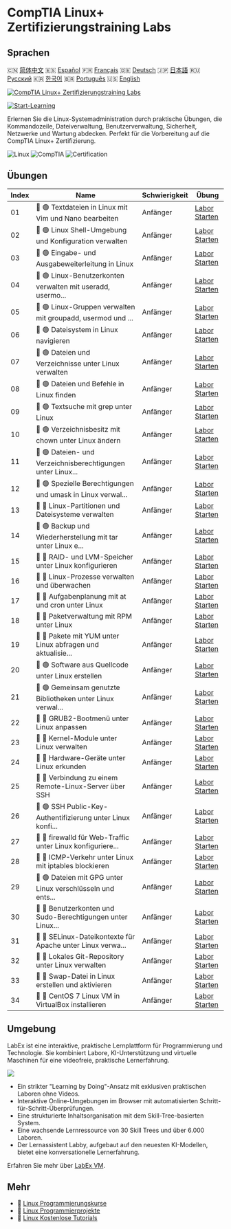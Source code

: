 # CompTIA Linux+ Zertifizierungstraining Labs

## Sprachen

🇨🇳 [简体中文](README_zh.md) 🇪🇸 [Español](README_es.md) 🇫🇷 [Français](README_fr.md) 🇩🇪 [Deutsch](README_de.md) 🇯🇵 [日本語](README_ja.md) 🇷🇺 [Русский](README_ru.md) 🇰🇷 [한국어](README_ko.md) 🇧🇷 [Português](README_pt.md) 🇺🇸 [English](README.md) 

[![CompTIA Linux+ Zertifizierungstraining Labs](https://cover-creator.labex.io/comptia-linux-plus-training-labs.png?lang=de)](https://labex.io/de/courses/comptia-linux-plus-training-labs)

[![Start-Learning](https://img.shields.io/badge/Start-Learning-whitesmoke?style=for-the-badge)](https://labex.io/de/courses/comptia-linux-plus-training-labs)

Erlernen Sie die Linux-Systemadministration durch praktische Übungen, die Kommandozeile, Dateiverwaltung, Benutzerverwaltung, Sicherheit, Netzwerke und Wartung abdecken. Perfekt für die Vorbereitung auf die CompTIA Linux+ Zertifizierung.

![Linux](https://img.shields.io/badge/Linux-whitesmoke?style=for-the-badge&logo=linux)
![CompTIA](https://img.shields.io/badge/CompTIA-whitesmoke?style=for-the-badge&logo=comptia)
![Certification](https://img.shields.io/badge/Certification-whitesmoke?style=for-the-badge&logo=certification)


## Übungen

|   Index | Name                                                        | Schwierigkeit   | Übung                                                                                                                                                |
|---------|-------------------------------------------------------------|-----------------|------------------------------------------------------------------------------------------------------------------------------------------------------|
|      01 | 📖 🟢 Textdateien in Linux mit Vim und Nano bearbeiten      | Anfänger        | <a target='_blank' href='https://labex.io/de/tutorials/comptia-edit-text-files-in-linux-with-vim-and-nano-591076'>Labor Starten</a>                  |
|      02 | 📖 🟢 Linux Shell-Umgebung und Konfiguration verwalten      | Anfänger        | <a target='_blank' href='https://labex.io/de/tutorials/comptia-manage-shell-environment-and-configuration-in-linux-590838'>Labor Starten</a>         |
|      03 | 📖 🟢 Eingabe- und Ausgabeweiterleitung in Linux            | Anfänger        | <a target='_blank' href='https://labex.io/de/tutorials/comptia-redirecting-input-and-output-in-linux-590840'>Labor Starten</a>                       |
|      04 | 📖 🟢 Linux-Benutzerkonten verwalten mit useradd, usermo... | Anfänger        | <a target='_blank' href='https://labex.io/de/tutorials/comptia-manage-linux-user-accounts-with-useradd-usermod-and-userdel-590837'>Labor Starten</a> |
|      05 | 📖 🟢 Linux-Gruppen verwalten mit groupadd, usermod und ... | Anfänger        | <a target='_blank' href='https://labex.io/de/tutorials/comptia-manage-linux-groups-with-groupadd-usermod-and-groupdel-590836'>Labor Starten</a>      |
|      06 | 📖 🟢 Dateisystem in Linux navigieren                       | Anfänger        | <a target='_blank' href='https://labex.io/de/tutorials/comptia-navigate-the-filesystem-in-linux-590971'>Labor Starten</a>                            |
|      07 | 📖 🟢 Dateien und Verzeichnisse unter Linux verwalten       | Anfänger        | <a target='_blank' href='https://labex.io/de/tutorials/comptia-manage-files-and-directories-in-linux-590835'>Labor Starten</a>                       |
|      08 | 📖 🟢 Dateien und Befehle in Linux finden                   | Anfänger        | <a target='_blank' href='https://labex.io/de/tutorials/comptia-find-files-and-commands-in-linux-590834'>Labor Starten</a>                            |
|      09 | 📖 🟢 Textsuche mit grep unter Linux                        | Anfänger        | <a target='_blank' href='https://labex.io/de/tutorials/comptia-search-text-with-grep-in-linux-590841'>Labor Starten</a>                              |
|      10 | 📖 🟢 Verzeichnisbesitz mit chown unter Linux ändern        | Anfänger        | <a target='_blank' href='https://labex.io/de/tutorials/comptia-modify-directory-ownership-with-chown-in-linux-590847'>Labor Starten</a>              |
|      11 | 📖 🟢 Dateien- und Verzeichnisberechtigungen unter Linux... | Anfänger        | <a target='_blank' href='https://labex.io/de/tutorials/comptia-manage-file-and-directory-permissions-in-linux-590844'>Labor Starten</a>              |
|      12 | 📖 🟢 Spezielle Berechtigungen und umask in Linux verwal... | Anfänger        | <a target='_blank' href='https://labex.io/de/tutorials/linux-manage-special-permissions-and-umask-in-linux-590846'>Labor Starten</a>                 |
|      13 | 📖 🔵 Linux-Partitionen und Dateisysteme verwalten          | Anfänger        | <a target='_blank' href='https://labex.io/de/tutorials/comptia-manage-linux-partitions-and-filesystems-590845'>Labor Starten</a>                     |
|      14 | 📖 🟢 Backup und Wiederherstellung mit tar unter Linux e... | Anfänger        | <a target='_blank' href='https://labex.io/de/tutorials/comptia-create-and-restore-a-backup-with-tar-in-linux-590843'>Labor Starten</a>               |
|      15 | 📖 🔵 RAID- und LVM-Speicher unter Linux konfigurieren      | Anfänger        | <a target='_blank' href='https://labex.io/de/tutorials/comptia-configure-raid-and-lvm-storage-in-linux-590842'>Labor Starten</a>                     |
|      16 | 📖 🔵 Linux-Prozesse verwalten und überwachen               | Anfänger        | <a target='_blank' href='https://labex.io/de/tutorials/comptia-manage-and-monitor-linux-processes-590864'>Labor Starten</a>                          |
|      17 | 📖 🔵 Aufgabenplanung mit at und cron unter Linux           | Anfänger        | <a target='_blank' href='https://labex.io/de/tutorials/comptia-schedule-tasks-with-at-and-cron-in-linux-590870'>Labor Starten</a>                    |
|      18 | 📖 🔵 Paketverwaltung mit RPM unter Linux                   | Anfänger        | <a target='_blank' href='https://labex.io/de/tutorials/rhel-managing-packages-with-rpm-in-linux-590868'>Labor Starten</a>                            |
|      19 | 📖 🔵 Pakete mit YUM unter Linux abfragen und aktualisie... | Anfänger        | <a target='_blank' href='https://labex.io/de/tutorials/rhel-query-and-update-packages-with-yum-in-linux-590869'>Labor Starten</a>                    |
|      20 | 📖 🟢 Software aus Quellcode unter Linux erstellen          | Anfänger        | <a target='_blank' href='https://labex.io/de/tutorials/comptia-build-software-from-source-code-in-linux-590853'>Labor Starten</a>                    |
|      21 | 📖 🟢 Gemeinsam genutzte Bibliotheken unter Linux verwal... | Anfänger        | <a target='_blank' href='https://labex.io/de/tutorials/comptia-manage-shared-libraries-in-linux-590867'>Labor Starten</a>                            |
|      22 | 📖 🔵 GRUB2-Bootmenü unter Linux anpassen                   | Anfänger        | <a target='_blank' href='https://labex.io/de/tutorials/comptia-customize-the-grub2-boot-menu-in-linux-590859'>Labor Starten</a>                      |
|      23 | 📖 🔵 Kernel-Module unter Linux verwalten                   | Anfänger        | <a target='_blank' href='https://labex.io/de/tutorials/comptia-manage-kernel-modules-in-linux-590865'>Labor Starten</a>                              |
|      24 | 📖 🔵 Hardware-Geräte unter Linux erkunden                  | Anfänger        | <a target='_blank' href='https://labex.io/de/tutorials/comptia-explore-hardware-devices-in-linux-590861'>Labor Starten</a>                           |
|      25 | 📖 🔵 Verbindung zu einem Remote-Linux-Server über SSH      | Anfänger        | <a target='_blank' href='https://labex.io/de/tutorials/linux-connect-to-a-remote-linux-server-using-ssh-590857'>Labor Starten</a>                    |
|      26 | 📖 🟢 SSH Public-Key-Authentifizierung unter Linux konfi... | Anfänger        | <a target='_blank' href='https://labex.io/de/tutorials/comptia-configure-ssh-public-key-authentication-in-linux-590855'>Labor Starten</a>            |
|      27 | 📖 🔵 firewalld für Web-Traffic unter Linux konfiguriere... | Anfänger        | <a target='_blank' href='https://labex.io/de/tutorials/comptia-configure-firewalld-to-allow-web-traffic-in-linux-590854'>Labor Starten</a>           |
|      28 | 📖 🔵 ICMP-Verkehr unter Linux mit iptables blockieren      | Anfänger        | <a target='_blank' href='https://labex.io/de/tutorials/comptia-block-icmp-traffic-in-linux-using-iptables-590852'>Labor Starten</a>                  |
|      29 | 📖 🟢 Dateien mit GPG unter Linux verschlüsseln und ents... | Anfänger        | <a target='_blank' href='https://labex.io/de/tutorials/comptia-encrypt-and-decrypt-files-with-gpg-in-linux-590860'>Labor Starten</a>                 |
|      30 | 📖 🔵 Benutzerkonten und Sudo-Berechtigungen unter Linux... | Anfänger        | <a target='_blank' href='https://labex.io/de/tutorials/comptia-configure-user-accounts-and-sudo-privileges-in-linux-590856'>Labor Starten</a>        |
|      31 | 📖 🔵 SELinux-Dateikontexte für Apache unter Linux verwa... | Anfänger        | <a target='_blank' href='https://labex.io/de/tutorials/comptia-manage-selinux-file-contexts-for-apache-in-linux-590866'>Labor Starten</a>            |
|      32 | 📖 🔵 Lokales Git-Repository unter Linux verwalten          | Anfänger        | <a target='_blank' href='https://labex.io/de/tutorials/comptia-manage-a-local-git-repository-in-linux-590863'>Labor Starten</a>                      |
|      33 | 📖 🔵 Swap-Datei in Linux erstellen und aktivieren          | Anfänger        | <a target='_blank' href='https://labex.io/de/tutorials/comptia-create-and-activate-a-swap-file-in-linux-590858'>Labor Starten</a>                    |
|      34 | 📖 🔵 CentOS 7 Linux VM in VirtualBox installieren          | Anfänger        | <a target='_blank' href='https://labex.io/de/tutorials/comptia-install-a-centos-7-linux-vm-in-virtualbox-590862'>Labor Starten</a>                   |

## Umgebung

LabEx ist eine interaktive, praktische Lernplattform für Programmierung und Technologie. Sie kombiniert Labore, KI-Unterstützung und virtuelle Maschinen für eine videofreie, praktische Lernerfahrung.

![](https://tutorial-screenshot.getvm.io/images/vm-1725247253.png)

- Ein strikter "Learning by Doing"-Ansatz mit exklusiven praktischen Laboren ohne Videos.
- Interaktive Online-Umgebungen im Browser mit automatisierten Schritt-für-Schritt-Überprüfungen.
- Eine strukturierte Inhaltsorganisation mit dem Skill-Tree-basierten System.
- Eine wachsende Lernressource von 30 Skill Trees und über 6.000 Laboren.
- Der Lernassistent Labby, aufgebaut auf den neuesten KI-Modellen, bietet eine konversationelle Lernerfahrung.

Erfahren Sie mehr über [LabEx VM](https://support.labex.io/using-labex/virtual-machine).

## Mehr

- 🔗 [Linux Programmierungskurse](https://github.com/labex-labs/awesome-programming-courses)
- 🔗 [Linux Programmierprojekte](https://github.com/labex-labs/awesome-programming-projects)
- 🔗 [Linux Kostenlose Tutorials](https://github.com/labex-labs/linux-free-tutorials)

